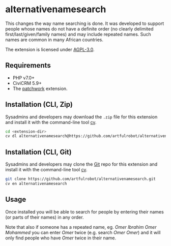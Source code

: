 # alternativenamesearch

This changes the way name searching is done. It was developed to support people
whose names do not have a definite order (no clearly delimited
first/last/given/family names) and may include repeated names. Such
names are common in many African countries.

The extension is licensed under [AGPL-3.0](LICENSE.txt).

## Requirements

* PHP v7.0+
* CiviCRM 5.9+
* The [patchwork](https://github.com/artfulrobot/patchwork/) extension.

## Installation (CLI, Zip)

Sysadmins and developers may download the `.zip` file for this extension and
install it with the command-line tool [cv](https://github.com/civicrm/cv).

```bash
cd <extension-dir>
cv dl alternativenamesearch@https://github.com/artfulrobot/alternativenamesearch/archive/master.zip
```

## Installation (CLI, Git)

Sysadmins and developers may clone the [Git](https://en.wikipedia.org/wiki/Git) repo for this extension and
install it with the command-line tool [cv](https://github.com/civicrm/cv).

```bash
git clone https://github.com/artfulrobot/alternativenamesearch.git
cv en alternativenamesearch
```

## Usage

Once installed you will be able to search for people by entering their names (or
parts of their names) in any order.

Note that also if someone has a repeated name, eg. <em>Omer Ibrahim Omer Mohammed</em>
you can enter <em>Omer</em> twice (e.g. search <em>Omer Omer</em>) and it will
only find people who have <em>Omer</em> twice in their name.





